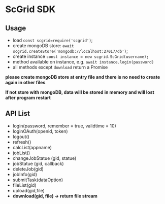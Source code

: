 # ScGrid SDK
## Usage
* load `const scgrid=require('scgrid')`;
* create mongoDB store: `await scgrid.createStore('mongodb://localhost:27017/db')`;
* create instance `const instance = new scgrid.ScGrid(username);`
* method available on instance, e.g. `await instance.login(password)`
* all methods except `download` return a Promise

**please create mongoDB store at entry file and there is no need to create again in other files**

**If not store with mongoDB, data will be stored in memory and will lost after program restart**

## API List
* login(password, remember = true, validtime = 10)
* loginOAuth(openid, token)
* logout()
* refresh()
* calcList(appname)
* jobList()
* changeJobStatue (gid, statue)
* jobStatue (gid, callback)
* deleteJob(gid)
* jobInfo(gid)
* submitTask(dataOption)
* fileList(gid)
* upload(gid,file)
* **download(gid, file) -> return file stream**
